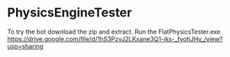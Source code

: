# PhysicsEngineTester
To try the bot download the zip and extract. Run the FlatPhysicsTester.exe
https://drive.google.com/file/d/1hS3PzyJ2LKxane3Q1-iks-_fyotjJHv_/view?usp=sharing
